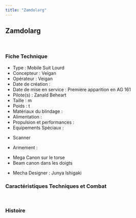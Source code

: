 ```yaml
---
title: "Zamdolarg"
---
```


Zamdolarg
---------

 


### Fiche Technique


- Type : Mobile Suit Lourd  
- Concepteur : Veigan  
- Opérateur : Veigan  
- Date de création :   
- Date de mise en service : Première apparition en AG 161  
- Pilote(s) : Zanald Beheart  
- Taille : m   
- Poids : t   
- Matériaux du blindage :   
- Alimentation :   
- Propulsion et performances :   
- Equipements Spéciaux :


* Scanner


- Armement :


* Mega Canon sur le torse
* Beam canon dans les doigts


- Mecha Designer : Junya Ishigaki


### Caractéristiques Techniques et Combat


 


### Histoire


 

